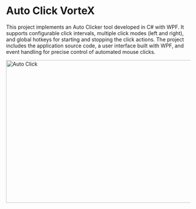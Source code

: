 # Auto Click VorteX
This project implements an Auto Clicker tool developed in C# with WPF. It supports configurable click intervals, multiple click modes (left and right), 
and global hotkeys for starting and stopping the click actions. The project includes the application source code, a user interface built with WPF, and event handling for precise control of automated mouse clicks.

<img width="740" height="390" alt="Auto Click" src="https://github.com/user-attachments/assets/c856ccf0-e7f2-445c-9a70-47530ec068ca" />
